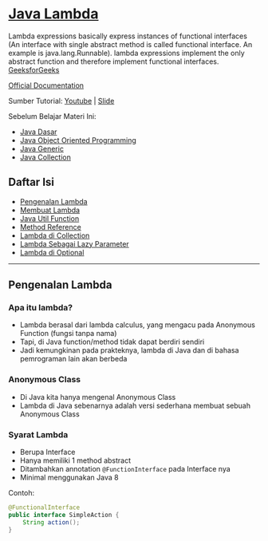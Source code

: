 # [Java Lambda]()

Lambda expressions basically express instances of functional interfaces (An interface with single abstract method is
called functional interface. An example is java.lang.Runnable). lambda expressions implement the only abstract function
and therefore implement functional interfaces. [GeeksforGeeks](https://www.geeksforgeeks.org/lambda-expressions-java-8/)

[Official Documentation](https://docs.oracle.com/javase/tutorial/java/javaOO/lambdaexpressions.html)

Sumber Tutorial:
[Youtube](https://www.youtube.com/watch?v=AtF2EHZ1fXo) |
[Slide](https://docs.google.com/presentation/d/154ri_lNOQB8lXMWQMxw2l2NXhIgCQSaCFtBtZ0VxGAw/edit#slide=id.p)

Sebelum Belajar Materi Ini:

- [Java Dasar](https://www.youtube.com/watch?v=jiUxHm9l1KY)
- [Java Object Oriented Programming](https://www.youtube.com/watch?v=f3ZhNnvtV-w)
- [Java Generic](https://www.youtube.com/watch?v=bvWRDAl30Gs)
- [Java Collection](https://www.youtube.com/watch?v=_JEMfq4k2O4)

## Daftar Isi

- [Pengenalan Lambda](#pengenalan-lambda)
- [Membuat Lambda](#membuat-lambda)
- [Java Util Function](#java-util-function)
- [Method Reference](#method-reference)
- [Lambda di Collection](#lambda-collection)
- [Lambda Sebagai Lazy Parameter](#lambda-lazy-parameter)
- [Lambda di Optional](#lambda-optional)

---

## <span name="pengenalan-lambda">Pengenalan Lambda</span>

### Apa itu lambda?

- Lambda berasal dari lambda calculus, yang mengacu pada Anonymous Function (fungsi tanpa nama)
- Tapi, di Java function/method tidak dapat berdiri sendiri
- Jadi kemungkinan pada prakteknya, lambda di Java dan di bahasa pemrograman lain akan berbeda

### Anonymous Class

- Di Java kita hanya mengenal Anonymous Class
- Lambda di Java sebenarnya adalah versi sederhana membuat sebuah Anonymous Class

### Syarat Lambda

- Berupa Interface
- Hanya memiliki 1 method abstract
- Ditambahkan annotation `@FunctionInterface` pada Interface nya
- Minimal menggunakan Java 8

Contoh:

```java
@FunctionalInterface
public interface SimpleAction {
    String action();
}
```